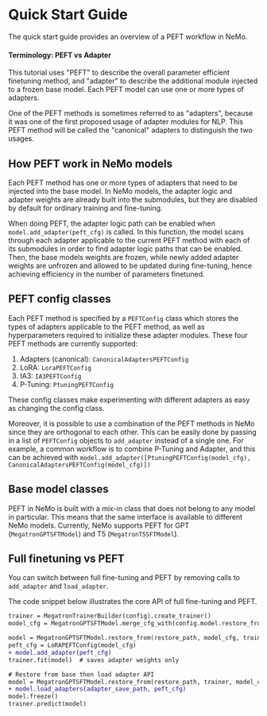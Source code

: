 # Quick Start Guide

The quick start guide provides an overview of a PEFT workflow in NeMo. 

#### Terminology: PEFT vs Adapter
This tutorial uses "PEFT" to describe the overall parameter efficient finetuning method, and "adapter"
to describe the additional module injected to a frozen base model. Each PEFT model can use one or more types of adapters.

One of the PEFT methods is sometimes referred to as "adapters", 
because it was one of the first proposed usage of adapter modules for NLP. 
This PEFT method will be called the "canonical" adapters to distinguish the two usages. 


## How PEFT work in NeMo models 
Each PEFT method has one or more types of adapters that need to be injected into the base model. 
In NeMo models, the adapter logic and adapter weights are already built into the submodules, 
but they are disabled by default for ordinary training and fine-tuning. 

When doing PEFT, the adapter logic path can be enabled when `model.add_adapter(peft_cfg)` is called.
In this function, the model scans through each adapter applicable to the current 
PEFT method with each of its submodules in order to find adapter logic paths that can be enabled. 
Then, the base models weights are frozen, while newly added adapter weights are unfrozen and allowed to be updated 
during fine-tuning, hence achieving efficiency in the number of parameters finetuned.


## PEFT config classes 
Each PEFT method is specified by a `PEFTConfig` class which stores the types of adapters applicable to the PEFT method,
as well as hyperparameters required to initialize these adapter modules. These four PEFT methods are currently supported:
1. Adapters (canonical): `CanonicalAdaptersPEFTConfig`
2. LoRA: `LoraPEFTConfig`
3. IA3: `IA3PEFTConfig`
4. P-Tuning: `PtuningPEFTConfig`

These config classes make experimenting with different adapters as easy as changing the config class.

Moreover, it is possible to use a combination of the PEFT methods in NeMo since they are orthogonal to each other. 
This can be easily done by passing in a list of 
`PEFTConfig` objects to `add_adapter` instead of a single one. 
For example, a common workflow is to combine P-Tuning and Adapter, and this can be achieved with 
`model.add_adapter([PtuningPEFTConfig(model_cfg), CanonicalAdaptersPEFTConfig(model_cfg)])`


## Base model classes
PEFT in NeMo is built with a mix-in class that does not belong to any model in particular. This means that the same 
interface is available to different NeMo models. Currently, NeMo supports PEFT for GPT (`MegatronGPTSFTModel`) and 
T5 (`MegatronT5SFTModel`).



## Full finetuning vs PEFT
You can switch between full fine-tuning and PEFT by removing calls to `add_adapter` and `load_adapter`. 

The code snippet below illustrates the core API of full fine-tuning and PEFT.

```diff
trainer = MegatronTrainerBuilder(config).create_trainer()
model_cfg = MegatronGPTSFTModel.merge_cfg_with(config.model.restore_from_path, config)

model = MegatronGPTSFTModel.restore_from(restore_path, model_cfg, trainer) # restore from pretrained ckpt
peft_cfg = LoRAPEFTConfig(model_cfg)
+ model.add_adapter(peft_cfg) 
trainer.fit(model)  # saves adapter weights only

# Restore from base then load adapter API 
model = MegatronGPTSFTModel.restore_from(restore_path, trainer, model_cfg)
+ model.load_adapters(adapter_save_path, peft_cfg)
model.freeze()
trainer.predict(model)
```
